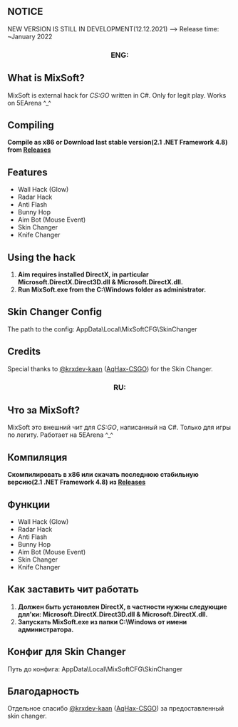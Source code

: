 ## NOTICE
NEW VERSION IS STILL IN DEVELOPMENT(12.12.2021) -->
Release time: ~January 2022

<h3 align="center">ENG:</h3>

## What is MixSoft?

MixSoft is external hack for *CS:GO* written in C#. Only for legit play. Works on 5EArena ^_^


## Compiling

**Compile as x86 or Download last stable version(2.1 .NET Framework 4.8) from [Releases](https://github.com/EugeneSunrise/MixSoft/releases/download/2.1(17.12.2021)/MixSoft17.12.2021.rar)**


## Features

- Wall Hack (Glow)
- Radar Hack
- Anti Flash
- Bunny Hop
- Aim Bot (Mouse Event)
- Skin Changer
- Knife Changer


## Using the hack

1. **Aim requires installed DirectX, in particular Microsoft.DirectX.Direct3D.dll & Microsoft.DirectX.dll.**
2. **Run MixSoft.exe from the C:\Windows folder as administrator.**


## Skin Changer Config

The path to the config: AppData\Local\MixSoftCFG\SkinChanger


## Credits
Special thanks to [@krxdev-kaan](https://github.com/krxdev-kaan) ([AqHax-CSGO](https://github.com/krxdev-kaan/AqHax-CSGO)) for the Skin Changer.


<h3 align="center">RU:</h3>

## Что за MixSoft? 

MixSoft это внешний чит для *CS:GO*, написанный на C#. Только для игры по легиту. Работает на 5EArena ^_^


## Компиляция

**Скомпилировать в x86 или скачать последнюю стабильную версию(2.1 .NET Framework 4.8) из [Releases](https://github.com/EugeneSunrise/MixSoft/releases/download/2.1(17.12.2021)/MixSoft17.12.2021.rar)**


## Функции

- Wall Hack (Glow)
- Radar Hack
- Anti Flash
- Bunny Hop
- Aim Bot (Mouse Event)
- Skin Changer
- Knife Changer


## Как заставить чит работать

1. **Должен быть установлен DirectX, в частности нужны следующие длл'ки: Microsoft.DirectX.Direct3D.dll & Microsoft.DirectX.dll.**
2. **Запускать MixSoft.exe из папки C:\Windows от имени администратора.**


## Конфиг для Skin Changer

Путь до конфига: AppData\Local\MixSoftCFG\SkinChanger


## Благодарность
Отдельное спасибо [@krxdev-kaan](https://github.com/krxdev-kaan) ([AqHax-CSGO](https://github.com/krxdev-kaan/AqHax-CSGO)) за предоставленный skin changer.
